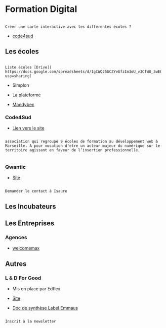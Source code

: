# Formation Digital


```{note}

Créer une carte interactive avec les différentes écoles ?

```


- [code4sud](https://code4sud.fr/)

## Les écoles

```{note}

Liste écoles [Drive]( https://docs.google.com/spreadsheets/d/1gCWQ25GCZYvGfzIm3oU_v3CfWU_3wEQXbFGs5dVg8zM/edit?usp=sharing)

```

- Simplon

- La plateforme

- [Mandyben](https://www.mandyben-formation.com/)


### Code4Sud

- [Lien vers le site](https://code4sud.fr/)

```{note}

association qui regroupe 9 écoles de formation au développement web à Marseille. A pour vocation d'etre un acteur majeur du numérique sur le territoire agissant en faveur de l’insertion professionnelle.


```

### Qwantic

- [Site](https://qwantic.co/)


```{note}

Demander le contact à Isaure

```

## Les Incubateurs



## Les Entreprises

### Agences

- [welcomemax](https://www.welcomemax.com/)

## Autres

### L & D For Good

- Mis en place par Edflex

- [Site](https://www.edflex.com/blog/mouvement-l-d-for-good-formation-levier-degalite-des-chances)

- [Doc de synthèse Label Emmaus](Docs/Brief-mentorat-L-D-for-Good.pdf)

```{note}

Inscrit à la newsletter

```